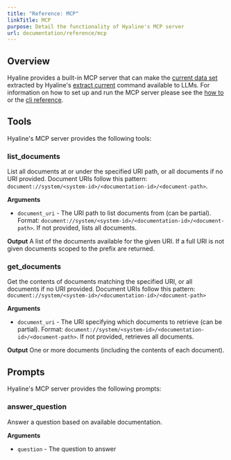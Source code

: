 ```yaml
---
title: "Reference: MCP"
linkTitle: MCP
purpose: Detail the functionality of Hyaline's MCP server
url: documentation/reference/mcp
---
```

## Overview
Hyaline provides a built-in MCP server that can make the [current data set](./03-data-set.md) extracted by Hyaline's [extract current](../04-explanation/02-extract-current.md) command available to LLMs. For information on how to set up and run the MCP server please see the [how to](../03-how-to/04-run-mcp.md) or the [cli reference](./02-cli.md).

## Tools
Hyaline's MCP server provides the following tools:

### list_documents
List all documents at or under the specified URI path, or all documents if no URI provided. Document URIs follow this pattern: `document://system/<system-id>/<documentation-id>/<document-path>`.

**Arguments**
- `document_uri` - The URI path to list documents from (can be partial). Format: `document://system/<system-id>/<documentation-id>/<document-path>`. If not provided, lists all documents.

**Output**
A list of the documents available for the given URI. If a full URI is not given documents scoped to the prefix are returned.

### get_documents
Get the contents of documents matching the specified URI, or all documents if no URI provided. Document URIs follow this pattern: `document://system/<system-id>/<documentation-id>/<document-path>`

**Arguments**
- `document_uri` - The URI specifying which documents to retrieve (can be partial). Format: `document://system/<system-id>/<documentation-id>/<document-path>`. If not provided, retrieves all documents.

**Output**
One or more documents (including the contents of each document).

## Prompts
Hyaline's MCP server provides the following prompts:

### answer_question
Answer a question based on available documentation.

**Arguments**
- `question` - The question to answer
